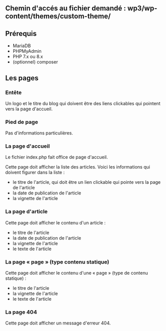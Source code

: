 ## Chemin d'accés au fichier demandé : wp3/wp-content/themes/custom-theme/

## Prérequis

- MariaDB
- PHPMyAdmin
- PHP 7.x ou 8.x
- (optionnel) composer

## Les pages

### Entête

Un logo et le titre du blog qui doivent être des liens clickables qui pointent vers la page d'accueil.

### Pied de page

Pas d'informations particulières.

### La page d'accueil

Le fichier index.php fait office de page d'accueil.

Cette page doit afficher la liste des articles.
Voici les informations qui doivent figurer dans la liste :

- le titre de l'article, qui doit être un lien clickable qui pointe vers la page de l'article
- la date de publication de l'article
- la vignette de l'article

### La page d'article

Cette page doit afficher le contenu d'un article :

- le titre de l'article
- la date de publication de l'article
- la vignette de l'article
- le texte de l'article

### La page « page » (type contenu statique)

Cette page doit afficher le contenu d'une « page » (type de contenu statique) :

- le titre de l'article
- la vignette de l'article
- le texte de l'article

### La page 404

Cette page doit afficher un message d'erreur 404.

